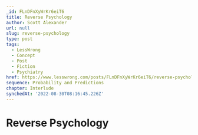 ```yaml
---
_id: FLnDFnXyWrKr6eiT6
title: Reverse Psychology
author: Scott Alexander
url: null
slug: reverse-psychology
type: post
tags:
  - LessWrong
  - Concept
  - Post
  - Fiction
  - Psychiatry
href: https://www.lesswrong.com/posts/FLnDFnXyWrKr6eiT6/reverse-psychology
sequence: Probability and Predictions
chapter: Interlude
synchedAt: '2022-08-30T08:16:45.226Z'
---
```

# Reverse Psychology

